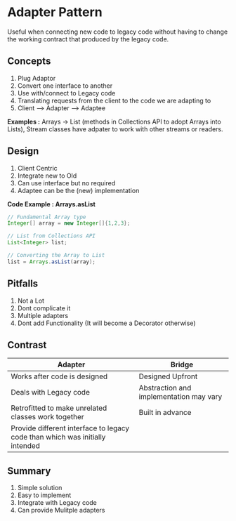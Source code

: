 # Adapter Pattern

Useful when connecting new code to legacy code without having to change the working contract that produced by the legacy code.

## Concepts
1. Plug Adaptor
2. Convert one interface to another
3. Use with/connect to Legacy code
4. Translating requests from the client to the code we are adapting to
5. Client --> Adapter --> Adaptee

**Examples :** Arrays -> List (methods in Collections API to adopt Arrays into Lists), Stream classes have adpater to work with other streams or readers.

## Design
1. Client Centric
2. Integrate new to Old
3. Can use interface but no required
4. Adaptee can be the (new) implementation

**Code Example : Arrays.asList**
```java
// Fundamental Array type
Integer[] array = new Integer[]{1,2,3};

// List from Collections API
List<Integer> list;

// Converting the Array to List
list = Arrays.asList(array);
```

## Pitfalls
1. Not a Lot
2. Dont complicate it
3. Multiple adapters
4. Dont add Functionality (It will become a Decorator otherwise)

## Contrast
|**Adapter**|**Bridge**|
|---|----|
|Works after code is designed| Designed Upfront |
|Deals with Legacy code|Abstraction and implementation may vary |
|Retrofitted to make unrelated classes work together|Built in advance |
|Provide different interface to legacy code than which was initially intended| |


## Summary
1. Simple solution
2. Easy to implement
3. Integrate with Legacy code
4. Can provide Mulitple adapters